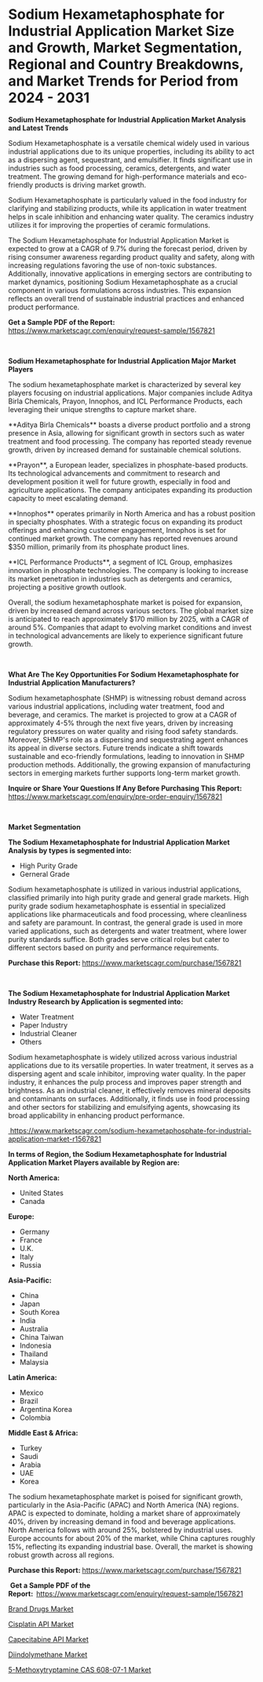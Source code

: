 <p><h1>Sodium Hexametaphosphate for Industrial Application Market Size and Growth, Market Segmentation, Regional and Country Breakdowns, and Market Trends for Period from 2024 -  2031</h1></p><p><strong>Sodium Hexametaphosphate for Industrial Application Market Analysis and Latest Trends</strong></p>
<p><p>Sodium Hexametaphosphate is a versatile chemical widely used in various industrial applications due to its unique properties, including its ability to act as a dispersing agent, sequestrant, and emulsifier. It finds significant use in industries such as food processing, ceramics, detergents, and water treatment. The growing demand for high-performance materials and eco-friendly products is driving market growth. </p><p>Sodium Hexametaphosphate is particularly valued in the food industry for clarifying and stabilizing products, while its application in water treatment helps in scale inhibition and enhancing water quality. The ceramics industry utilizes it for improving the properties of ceramic formulations. </p><p>The Sodium Hexametaphosphate for Industrial Application Market is expected to grow at a CAGR of 9.7% during the forecast period, driven by rising consumer awareness regarding product quality and safety, along with increasing regulations favoring the use of non-toxic substances. Additionally, innovative applications in emerging sectors are contributing to market dynamics, positioning Sodium Hexametaphosphate as a crucial component in various formulations across industries. This expansion reflects an overall trend of sustainable industrial practices and enhanced product performance.</p></p>
<p><strong>Get a Sample PDF of the Report:&nbsp;</strong> <a href="https://www.marketscagr.com/enquiry/request-sample/1567821">https://www.marketscagr.com/enquiry/request-sample/1567821</a></p>
<p>&nbsp;</p>
<p><strong>Sodium Hexametaphosphate for Industrial Application Major Market Players</strong></p>
<p><p>The sodium hexametaphosphate market is characterized by several key players focusing on industrial applications. Major companies include Aditya Birla Chemicals, Prayon, Innophos, and ICL Performance Products, each leveraging their unique strengths to capture market share.</p><p>**Aditya Birla Chemicals** boasts a diverse product portfolio and a strong presence in Asia, allowing for significant growth in sectors such as water treatment and food processing. The company has reported steady revenue growth, driven by increased demand for sustainable chemical solutions.</p><p>**Prayon**, a European leader, specializes in phosphate-based products. Its technological advancements and commitment to research and development position it well for future growth, especially in food and agriculture applications. The company anticipates expanding its production capacity to meet escalating demand.</p><p>**Innophos** operates primarily in North America and has a robust position in specialty phosphates. With a strategic focus on expanding its product offerings and enhancing customer engagement, Innophos is set for continued market growth. The company has reported revenues around $350 million, primarily from its phosphate product lines.</p><p>**ICL Performance Products**, a segment of ICL Group, emphasizes innovation in phosphate technologies. The company is looking to increase its market penetration in industries such as detergents and ceramics, projecting a positive growth outlook.</p><p>Overall, the sodium hexametaphosphate market is poised for expansion, driven by increased demand across various sectors. The global market size is anticipated to reach approximately $170 million by 2025, with a CAGR of around 5%. Companies that adapt to evolving market conditions and invest in technological advancements are likely to experience significant future growth.</p></p>
<p>&nbsp;</p>
<p><strong>What Are The Key Opportunities For Sodium Hexametaphosphate for Industrial Application Manufacturers?</strong></p>
<p><p>Sodium hexametaphosphate (SHMP) is witnessing robust demand across various industrial applications, including water treatment, food and beverage, and ceramics. The market is projected to grow at a CAGR of approximately 4-5% through the next five years, driven by increasing regulatory pressures on water quality and rising food safety standards. Moreover, SHMP's role as a dispersing and sequestrating agent enhances its appeal in diverse sectors. Future trends indicate a shift towards sustainable and eco-friendly formulations, leading to innovation in SHMP production methods. Additionally, the growing expansion of manufacturing sectors in emerging markets further supports long-term market growth.</p></p>
<p><strong>Inquire or Share Your Questions If Any Before Purchasing This Report:</strong> <a href="https://www.marketscagr.com/enquiry/pre-order-enquiry/1567821">https://www.marketscagr.com/enquiry/pre-order-enquiry/1567821</a></p>
<p>&nbsp;</p>
<p><strong>Market Segmentation</strong></p>
<p><strong>The Sodium Hexametaphosphate for Industrial Application Market Analysis by types is segmented into:</strong></p>
<p><ul><li>High Purity Grade</li><li>Gerneral Grade</li></ul></p>
<p><p>Sodium hexametaphosphate is utilized in various industrial applications, classified primarily into high purity grade and general grade markets. High purity grade sodium hexametaphosphate is essential in specialized applications like pharmaceuticals and food processing, where cleanliness and safety are paramount. In contrast, the general grade is used in more varied applications, such as detergents and water treatment, where lower purity standards suffice. Both grades serve critical roles but cater to different sectors based on purity and performance requirements.</p></p>
<p><strong>Purchase this Report:&nbsp;</strong><a href="https://www.marketscagr.com/purchase/1567821">https://www.marketscagr.com/purchase/1567821</a></p>
<p>&nbsp;</p>
<p><strong>The Sodium Hexametaphosphate for Industrial Application Market Industry Research by Application is segmented into:</strong></p>
<p><ul><li>Water Treatment</li><li>Paper Industry</li><li>Industrial Cleaner</li><li>Others</li></ul></p>
<p><p>Sodium hexametaphosphate is widely utilized across various industrial applications due to its versatile properties. In water treatment, it serves as a dispersing agent and scale inhibitor, improving water quality. In the paper industry, it enhances the pulp process and improves paper strength and brightness. As an industrial cleaner, it effectively removes mineral deposits and contaminants on surfaces. Additionally, it finds use in food processing and other sectors for stabilizing and emulsifying agents, showcasing its broad applicability in enhancing product performance.</p></p>
<p><a href="https://www.marketscagr.com/sodium-hexametaphosphate-for-industrial-application-market-r1567821">&nbsp;https://www.marketscagr.com/sodium-hexametaphosphate-for-industrial-application-market-r1567821</a></p>
<p><strong>In terms of Region, the Sodium Hexametaphosphate for Industrial Application Market Players available by Region are:</strong></p>
<p>
    <p> <strong> North America: </strong>
        <ul>
            <li>United States</li>
            <li>Canada</li>
        </ul>
        </p> 
    <p> <strong> Europe: </strong>
        <ul>
            <li>Germany</li>
            <li>France</li>
            <li>U.K.</li>
            <li>Italy</li>
            <li>Russia</li>
        </ul>
        </p> 
    <p> <strong> Asia-Pacific: </strong>
        <ul>
            <li>China</li>
            <li>Japan</li>
            <li>South Korea</li>
            <li>India</li>
            <li>Australia</li>
            <li>China Taiwan</li>
            <li>Indonesia</li>
            <li>Thailand</li>
            <li>Malaysia</li>
        </ul>
        </p> 
    <p> <strong> Latin America: </strong>
        <ul>
            <li>Mexico</li>
            <li>Brazil</li>
            <li>Argentina Korea</li>
            <li>Colombia</li>
        </ul>
        </p> 
    <p> <strong> Middle East & Africa: </strong>
        <ul>
            <li>Turkey</li>
            <li>Saudi</li>
            <li>Arabia</li>
            <li>UAE</li>
            <li>Korea</li>
        </ul>
    </p>
    </p>
<p><p>The sodium hexametaphosphate market is poised for significant growth, particularly in the Asia-Pacific (APAC) and North America (NA) regions. APAC is expected to dominate, holding a market share of approximately 40%, driven by increasing demand in food and beverage applications. North America follows with around 25%, bolstered by industrial uses. Europe accounts for about 20% of the market, while China captures roughly 15%, reflecting its expanding industrial base. Overall, the market is showing robust growth across all regions.</p></p>
<p><strong>Purchase this Report: </strong><a href="https://www.marketscagr.com/purchase/1567821">https://www.marketscagr.com/purchase/1567821</a></p>
<p>&nbsp;<strong>Get a Sample PDF of the Report:&nbsp;&nbsp;</strong><a href="https://www.marketscagr.com/enquiry/request-sample/1567821">https://www.marketscagr.com/enquiry/request-sample/1567821</a></p>
<p><strong></strong></p>
<p><p><a href="https://www.linkedin.com/pulse/how-brand-drugs-market-changing-from-2024-2031-adverize-ubffe">Brand Drugs Market</a></p><p><a href="https://issuu.com/reportprime-2/docs/cisplatin-api-market-size-2030.pptx_58589ed99755e9">Cisplatin API Market</a></p><p><a href="https://issuu.com/reportprime-2/docs/capecitabine-api-market-size-2030.p_5bab792d1c71ac">Capecitabine API Market</a></p><p><a href="https://www.linkedin.com/pulse/diindolymethane-market-report-product-type-100mgtablet150mgtablet200mgtablet300mgtabletothers-sur8e">Diindolymethane Market</a></p><p><a href="https://medium.com/@kelvinfeenrey98677/exploring-5-methoxytryptamine-cas-608-07-1-market-dynamics-global-trends-and-future-growth-bf158152cd12?postPublishedType=repub">5-Methoxytryptamine CAS 608-07-1 Market</a></p></p>